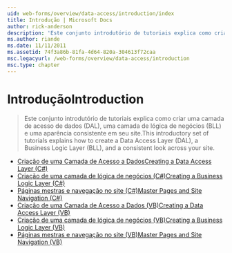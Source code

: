 ```yaml
---
uid: web-forms/overview/data-access/introduction/index
title: Introdução | Microsoft Docs
author: rick-anderson
description: 'Este conjunto introdutório de tutoriais explica como criar uma camada de acesso de dados (DAL), uma camada de lógica de negócios (BLL) e uma aparência consistente em seu site.'
ms.author: riande
ms.date: 11/11/2011
ms.assetid: 74f3a86b-81fa-4d64-820a-304613f72caa
msc.legacyurl: /web-forms/overview/data-access/introduction
msc.type: chapter
---
```

<a name="introduction"></a><span data-ttu-id="2fa50-103">Introdução</span><span class="sxs-lookup"><span data-stu-id="2fa50-103">Introduction</span></span>
====================
> <span data-ttu-id="2fa50-104">Este conjunto introdutório de tutoriais explica como criar uma camada de acesso de dados (DAL), uma camada de lógica de negócios (BLL) e uma aparência consistente em seu site.</span><span class="sxs-lookup"><span data-stu-id="2fa50-104">This introductory set of tutorials explains how to create a Data Access Layer (DAL), a Business Logic Layer (BLL), and a consistent look across your site.</span></span>


- [<span data-ttu-id="2fa50-105">Criação de uma Camada de Acesso a Dados</span><span class="sxs-lookup"><span data-stu-id="2fa50-105">Creating a Data Access Layer (C#)</span></span>](creating-a-data-access-layer-cs.md)
- [<span data-ttu-id="2fa50-106">Criação de uma camada de lógica de negócios (C#)</span><span class="sxs-lookup"><span data-stu-id="2fa50-106">Creating a Business Logic Layer (C#)</span></span>](creating-a-business-logic-layer-cs.md)
- [<span data-ttu-id="2fa50-107">Páginas mestras e navegação no site (C#)</span><span class="sxs-lookup"><span data-stu-id="2fa50-107">Master Pages and Site Navigation (C#)</span></span>](master-pages-and-site-navigation-cs.md)
- [<span data-ttu-id="2fa50-108">Criação de uma Camada de Acesso a Dados (VB)</span><span class="sxs-lookup"><span data-stu-id="2fa50-108">Creating a Data Access Layer (VB)</span></span>](creating-a-data-access-layer-vb.md)
- [<span data-ttu-id="2fa50-109">Criação de uma camada de lógica de negócios (VB)</span><span class="sxs-lookup"><span data-stu-id="2fa50-109">Creating a Business Logic Layer (VB)</span></span>](creating-a-business-logic-layer-vb.md)
- [<span data-ttu-id="2fa50-110">Páginas mestras e navegação no site (VB)</span><span class="sxs-lookup"><span data-stu-id="2fa50-110">Master Pages and Site Navigation (VB)</span></span>](master-pages-and-site-navigation-vb.md)
